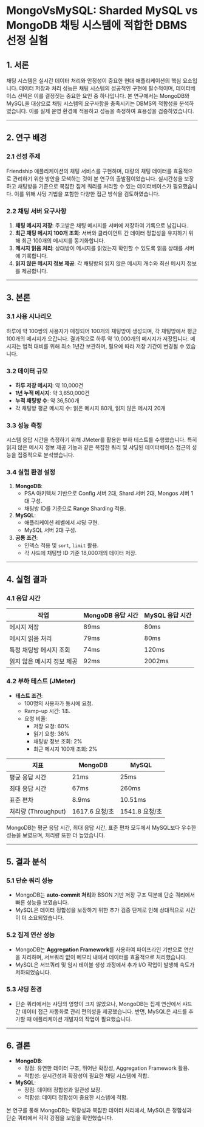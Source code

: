 # MongoVsMySQL: Sharded MySQL vs MongoDB 채팅 시스템에 적합한 DBMS 선정 실험

## 1. 서론
채팅 시스템은 실시간 데이터 처리와 안정성이 중요한 현대 애플리케이션의 핵심 요소입니다. 데이터 저장과 처리 성능은 채팅 시스템의 성공적인 구현에 필수적이며, 데이터베이스 선택은 이를 결정짓는 중요한 요인 중 하나입니다. 본 연구에서는 MongoDB와 MySQL을 대상으로 채팅 시스템의 요구사항을 충족시키는 DBMS의 적합성을 분석하였습니다. 이를 실제 운영 환경에 적용하고 성능을 측정하여 효용성을 검증하였습니다.

---

## 2. 연구 배경

### 2.1 선정 주제
Friendship 애플리케이션의 채팅 서비스를 구현하며, 대량의 채팅 데이터를 효율적으로 관리하기 위한 방안을 모색하는 것이 본 연구의 출발점이었습니다. 실시간성을 보장하고 채팅방을 기준으로 복잡한 집계 쿼리를 처리할 수 있는 데이터베이스가 필요했습니다. 이를 위해 샤딩 기법을 포함한 다양한 접근 방식을 검토하였습니다.

### 2.2 채팅 서버 요구사항
1. **채팅 메시지 저장**: 주고받은 채팅 메시지를 서버에 저장하여 기록으로 남깁니다.
2. **최근 채팅 메시지 100개 조회**: 서버와 클라이언트 간 데이터 정합성을 유지하기 위해 최근 100개의 메시지를 동기화합니다.
3. **메시지 읽음 처리**: 상대방이 메시지를 읽었는지 확인할 수 있도록 읽음 상태를 서버에 기록합니다.
4. **읽지 않은 메시지 정보 제공**: 각 채팅방의 읽지 않은 메시지 개수와 최신 메시지 정보를 제공합니다.

---

## 3. 본론

### 3.1 사용 시나리오
하루에 약 100쌍의 사용자가 매칭되어 100개의 채팅방이 생성되며, 각 채팅방에서 평균 100개의 메시지가 오갑니다. 결과적으로 하루 약 10,000개의 메시지가 저장됩니다. 메시지는 법적 대비를 위해 최소 1년간 보관하며, 필요에 따라 저장 기간이 변경될 수 있습니다.

### 3.2 데이터 규모
- **하루 저장 메시지**: 약 10,000건
- **1년 누적 메시지**: 약 3,650,000건
- **누적 채팅방 수**: 약 36,500개
- 각 채팅방 평균 메시지 수: 읽은 메시지 80개, 읽지 않은 메시지 20개

### 3.3 성능 측정
시스템 응답 시간을 측정하기 위해 JMeter를 활용한 부하 테스트를 수행했습니다. 특히 읽지 않은 메시지 정보 제공 기능과 같은 복잡한 쿼리 및 샤딩된 데이터베이스 접근의 성능을 집중적으로 분석했습니다.

### 3.4 실험 환경 설정
1. **MongoDB**:
   - PSA 아키텍처 기반으로 Config 서버 2대, Shard 서버 2대, Mongos 서버 1대 구성.
   - 채팅방 ID를 기준으로 Range Sharding 적용.
2. **MySQL**:
   - 애플리케이션 레벨에서 샤딩 구현.
   - MySQL 서버 2대 구성.
3. **공통 조건**:
   - 인덱스 적용 및 `sort`, `limit` 활용.
   - 각 샤드에 채팅방 ID 기준 18,000개의 데이터 저장.

---

## 4. 실험 결과

### 4.1 응답 시간
| 작업                         | MongoDB 응답 시간 | MySQL 응답 시간 |
|-----------------------------|-----------------|----------------|
| 메시지 저장                  | 89ms            | 80ms           |
| 메시지 읽음 처리             | 79ms            | 80ms           |
| 특정 채팅방 메시지 조회       | 74ms            | 120ms          |
| 읽지 않은 메시지 정보 제공    | 92ms            | 2002ms         |

### 4.2 부하 테스트 (JMeter)
- **테스트 조건**:
  - 100명의 사용자가 동시에 요청.
  - Ramp-up 시간: 1초.
  - 요청 비율:
    - 저장 요청: 60%
    - 읽기 요청: 36%
    - 채팅방 정보 조회: 2%
    - 최근 메시지 100개 조회: 2%

| 지표                         | MongoDB          | MySQL           |
|-----------------------------|------------------|-----------------|
| 평균 응답 시간               | 21ms            | 25ms           |
| 최대 응답 시간               | 67ms            | 260ms          |
| 표준 편차                   | 8.9ms           | 10.51ms        |
| 처리량 (Throughput)          | 1617.6 요청/초  | 1541.8 요청/초 |

MongoDB는 평균 응답 시간, 최대 응답 시간, 표준 편차 모두에서 MySQL보다 우수한 성능을 보였으며, 처리량 또한 더 높았습니다.

---

## 5. 결과 분석

### 5.1 단순 쿼리 성능
- MongoDB는 **auto-commit 처리**와 BSON 기반 저장 구조 덕분에 단순 쿼리에서 빠른 성능을 보였습니다.
- MySQL은 데이터 정합성을 보장하기 위한 추가 검증 단계로 인해 상대적으로 시간이 더 소요되었습니다.

### 5.2 집계 연산 성능
- MongoDB는 **Aggregation Framework**를 사용하여 파이프라인 기반으로 연산을 처리하며, 서브쿼리 없이 메모리 내에서 데이터를 효율적으로 처리했습니다.
- MySQL은 서브쿼리 및 임시 테이블 생성 과정에서 추가 I/O 작업이 발생해 속도가 저하되었습니다.

### 5.3 샤딩 환경
- 단순 쿼리에서는 샤딩의 영향이 크지 않았으나, MongoDB는 집계 연산에서 샤드 간 데이터 접근 자동화로 관리 편의성을 제공했습니다. 반면, MySQL은 샤드를 추가할 때 애플리케이션 개발자의 작업이 필요했습니다.

---

## 6. 결론
- **MongoDB**:
  - 장점: 유연한 데이터 구조, 뛰어난 확장성, Aggregation Framework 활용.
  - 적합성: 실시간성과 확장성이 필요한 채팅 시스템에 적합.
- **MySQL**:
  - 장점: 데이터 정합성과 일관성 보장.
  - 적합성: 데이터 정합성이 중요한 시스템에 적합.

본 연구를 통해 MongoDB는 확장성과 복잡한 데이터 처리에서, MySQL은 정합성과 단순 쿼리에서 각각 강점을 보임을 확인했습니다.
